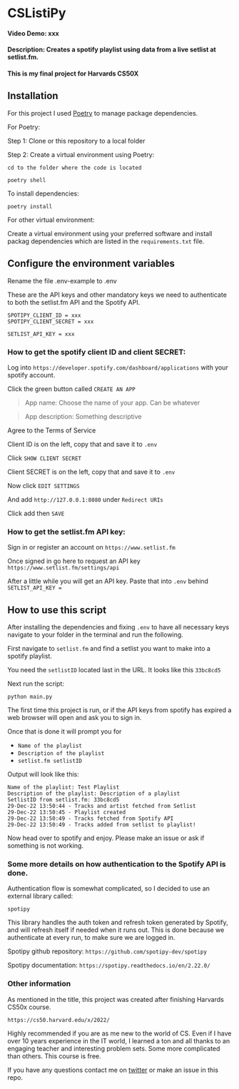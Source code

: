 # CSListiPy

#### Video Demo:  xxx
#### Description: Creates a spotify playlist using data from a live setlist at setlist.fm. 
#### This is my final project for Harvards CS50X

## Installation
For this project I used [Poetry](https://python-poetry.org/) to manage package dependencies.

For Poetry:

Step 1:
Clone or  this repository to a local folder

Step 2:
Create a virtual environment using Poetry:


`cd to the folder where the code is located`
```
poetry shell
```
To install dependencies:
```
poetry install
```

For other virtual environment:

Create a virtual environment using your preferred software and install packag
dependencies which are listed in the `requirements.txt` file.

## Configure the environment variables

Rename the file .env-example to .env

These are the API keys and other mandatory keys we 
need to authenticate to both the setlist.fm API and the Spotify API.
```
SPOTIPY_CLIENT_ID = xxx
SPOTIPY_CLIENT_SECRET = xxx

SETLIST_API_KEY = xxx
```

### How to get the spotify client ID and client SECRET:

Log into `https://developer.spotify.com/dashboard/applications` with your
spotify account.

Click the green button called `CREATE AN APP`

>App name: Choose the name of your app. Can be whatever

>App description: Something descriptive

Agree to the Terms of Service

Client ID is on the left, copy that and save it to `.env`

Click `SHOW CLIENT SECRET`

Client SECRET is on the left, copy that and save it to `.env`

Now click `EDIT SETTINGS`

And add `http://127.0.0.1:8080` under `Redirect URIs`

Click add then `SAVE`

### How to get the setlist.fm API key:

Sign in or register an account on `https://www.setlist.fm`

Once signed in go here to request an API key `https://www.setlist.fm/settings/api`

After a little while you will get an API key. Paste that into `.env`
behind `SETLIST_API_KEY = `


## How to use this script

After installing the dependencies and fixing `.env` to have all necessary keys 
navigate to your folder in the terminal and run the following.

First navigate to `setlist.fm` and find a setlist you want to make into a 
spotify playlist.

You need the `setlistID` located last in the URL. It looks like this `33bc8cd5`

Next run the script:

`python main.py`

The first time this project is run, or if the API keys from spotify has expired
a web browser will open and ask you to sign in.

Once that is done it will prompt you for
- `Name of the playlist`
- `Description of the playlist`
- `setlist.fm setlistID`

Output will look like this:

```
Name of the playlist: Test Playlist
Description of the playlist: Description of a playlist
SetlistID from setlist.fm: 33bc8cd5
29-Dec-22 13:50:44 - Tracks and artist fetched from Setlist
29-Dec-22 13:50:45 - Playlist created
29-Dec-22 13:50:49 - Tracks fetched from Spotify API
29-Dec-22 13:50:49 - Tracks added from setlist to playlist!
```

Now head over to spotify and enjoy. Please make an issue or ask if something is not working.

### Some more details on how authentication to the Spotify API is done.

Authentication flow is somewhat complicated, so I decided to use an
external library called:

`spotipy`

This library handles the auth token and refresh token generated by Spotify,
and will refresh itself if needed when it runs out. This is done because we authenticate at every run,
to make sure we are logged in.

Spotipy github repository: `https://github.com/spotipy-dev/spotipy`

Spotipy documentation: `https://spotipy.readthedocs.io/en/2.22.0/`

### Other information

As mentioned in the title, this project was created after finishing Harvards
CS50x course.

`https://cs50.harvard.edu/x/2022/`

Highly recommended if you are as me new to the world of CS. Even if I have over 10 years
experience in the IT world, I learned a ton and all thanks to an engaging teacher 
and interesting problem sets. Some more complicated than others. This course is free.

If you have any questions contact me on [twitter](https://twitter.com/andreaslofs) or 
make an issue in this repo.


